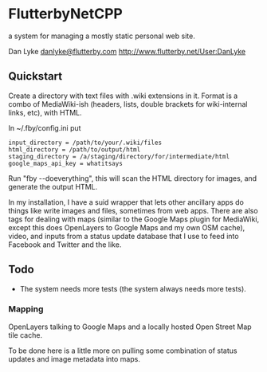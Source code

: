 # FlutterbyNetCPP

a system for managing a mostly static personal web site.

Dan Lyke
danlyke@flutterby.com
http://www.flutterby.net/User:DanLyke

## Quickstart

Create a directory with text files with .wiki extensions in it. Format
is a combo of MediaWiki-ish (headers, lists, double brackets for
wiki-internal links, etc), with HTML.

In ~/.fby/config.ini put

```
input_directory = /path/to/your/.wiki/files
html_directory = /path/to/output/html
staging_directory = /a/staging/directory/for/intermediate/html
google_maps_api_key = whatitsays
```

Run "fby --doeverything", this will scan the HTML directory for
images, and generate the output HTML.

In my installation, I have a suid wrapper that lets other ancillary
apps do things like write images and files, sometimes from web
apps. There are also tags for dealing with maps (similar to the Google
Maps plugin for MediaWiki, except this does OpenLayers to Google Maps
and my own OSM cache), video, and inputs from a status update database
that I use to feed into Facebook and Twitter and the like.

## Todo

* The system needs more tests (the system always needs more tests).

### Mapping

OpenLayers talking to Google Maps and a locally hosted Open Street Map
tile cache.

To be done here is a little more on pulling some combination of status
updates and image metadata into maps.


